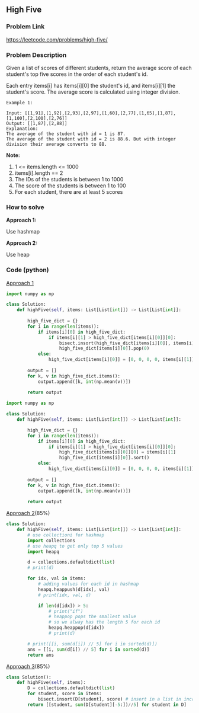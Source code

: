 ## High Five

### Problem Link

https://leetcode.com/problems/high-five/

### Problem Description 

Given a list of scores of different students, return the average score of each student's top five scores in the order of each student's id.

Each entry items[i] has items[i][0] the student's id, and items[i][1] the student's score.  The average score is calculated using integer division.


```
Example 1: 

Input: [[1,91],[1,92],[2,93],[2,97],[1,60],[2,77],[1,65],[1,87],[1,100],[2,100],[2,76]]
Output: [[1,87],[2,88]]
Explanation: 
The average of the student with id = 1 is 87.
The average of the student with id = 2 is 88.6. But with integer division their average converts to 88.

```

**Note:**

1. 1 <= items.length <= 1000
2. items[i].length == 2
3. The IDs of the students is between 1 to 1000
4. The score of the students is between 1 to 100
5. For each student, there are at least 5 scores


### How to solve 

**Approach 1:** 

Use hashmap

**Approach 2:** 

Use heap

### Code (python)

[Approach 1](https://github.com/yanray/leetcode/blob/master/problems/1086High_Five/1086High_Five1.py)

```python
import numpy as np

class Solution:
    def highFive(self, items: List[List[int]]) -> List[List[int]]:
        
        high_five_dict = {}
        for i in range(len(items)):
            if items[i][0] in high_five_dict:
                if items[i][1] > high_five_dict[items[i][0]][0]:                    
                    bisect.insort(high_five_dict[items[i][0]], items[i][1])
                    high_five_dict[items[i][0]].pop(0)
            else:
                high_five_dict[items[i][0]] = [0, 0, 0, 0, items[i][1]]
            
        output = []
        for k, v in high_five_dict.items():
            output.append([k, int(np.mean(v))])
        
        return output
```

```python
import numpy as np

class Solution:
    def highFive(self, items: List[List[int]]) -> List[List[int]]:

        high_five_dict = {}
        for i in range(len(items)):
            if items[i][0] in high_five_dict:
                if items[i][1] > high_five_dict[items[i][0]][0]:
                    high_five_dict[items[i][0]][0] = items[i][1]
                    high_five_dict[items[i][0]].sort()
            else:
                high_five_dict[items[i][0]] = [0, 0, 0, 0, items[i][1]]
            
        output = []
        for k, v in high_five_dict.items():
            output.append([k, int(np.mean(v))])
        
        return output
```


[Approach 2](https://github.com/yanray/leetcode/blob/master/problems/1086High_Five/1086High_Five2.py)(85%)

```python
class Solution:
    def highFive(self, items: List[List[int]]) -> List[List[int]]:
        # use collectioni for hashmap
        import collections
        # use heapq to get only top 5 values
        import heapq

        d = collections.defaultdict(list)
        # print(d)

        for idx, val in items:
            # adding values for each id in hashmap
            heapq.heappush(d[idx], val)
            # print(idx, val, d)

            if len(d[idx]) > 5:
                # print("if")
                # heappop pops the smallest value
                # so we alway has the length 5 for each id
                heapq.heappop(d[idx])
                # print(d)

        # print([[i, sum(d[i]) // 5] for i in sorted(d)])
        ans = [[i, sum(d[i]) // 5] for i in sorted(d)]
        return ans
```


[Approach 3](https://github.com/yanray/leetcode/blob/master/problems/1086High_Five/1086High_Five3.py)(85%)

```python
class Solution():
    def highFive(self, items):
        D = collections.defaultdict(list)
        for student, score in items:
            bisect.insort(D[student], score) # insert in a list in increasing order.
        return [[student, sum(D[student][-5:])//5] for student in D]
```